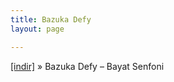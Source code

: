 ```yaml
---
title: Bazuka Defy
layout: page

---
```

<a href="https://cloud.mail.ru/public/d15418b4b83b/Bazuka%20Defy%20-%20Bayat%20Senfoni" target="_blank">[indir]</a>  »  Bazuka Defy &#8211; Bayat Senfoni